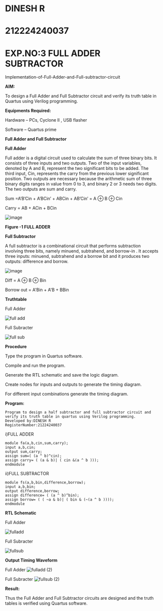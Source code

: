 # DINESH R

# 212224240037

# EXP.NO:3 FULL ADDER SUBTRACTOR

Implementation-of-Full-Adder-and-Full-subtractor-circuit

**AIM:**

To design a Full Adder and Full Subtractor circuit and verify its truth table in Quartus using Verilog programming.

**Equipments Required:**

Hardware – PCs, Cyclone II , USB flasher

Software – Quartus prime

**Full Adder and Full Subtractor**

**Full Adder**

Full adder is a digital circuit used to calculate the sum of three binary bits. It consists of three inputs and two outputs. Two of the input variables, denoted by A and B, represent the two significant bits to be added. The third input, Cin, represents the carry from the previous lower significant position. Two outputs are necessary because the arithmetic sum of three binary digits ranges in value from 0 to 3, and binary 2 or 3 needs two digits. The two outputs are sum and carry.

Sum =A’B’Cin + A’BCin’ + ABCin + AB’Cin’ = A ⊕ B ⊕ Cin 

Carry = AB + ACin + BCin

![image](https://github.com/naavaneetha/FULL_ADDER_SUBTRACTOR/assets/154305477/0f30ba51-5ffb-4198-845f-18e054f675e7)

**Figure -1 FULL ADDER**

**Full Subtractor**

A full subtractor is a combinational circuit that performs subtraction involving three bits, namely minuend, subtrahend, and borrow-in . It accepts three inputs: minuend, subtrahend and a borrow bit and it produces two outputs: difference and borrow.

![image](https://github.com/naavaneetha/FULL_ADDER_SUBTRACTOR/assets/154305477/02b24f51-ab51-4304-9ad6-7b81ffc1ead5)

Diff = A ⊕ B ⊕ Bin 

Borrow out = A'Bin + A'B + BBin

**Truthtable**

Full Adder

![full add](https://github.com/user-attachments/assets/62b8ca6a-67b3-475f-8bc8-831acae86172)


Full Subracter

![full sub](https://github.com/user-attachments/assets/ffe9d0fb-6729-4553-b3ea-ab1951b2bbdf)



**Procedure**

Type the program in Quartus software.

Compile and run the program.

Generate the RTL schematic and save the logic diagram.

Create nodes for inputs and outputs to generate the timing diagram.

For different input combinations generate the timing diagram.

**Program:**
```
Program to design a half subtractor and full subtractor circuit and verify its truth table in quartus using Verilog programming.
Developed by:DINESH R
RegisterNumber:21224240037
```

i)FULL ADDER
```
module fa(a,b,cin,sum,carry);
input a,b,cin;
output sum,carry;
assign sum=( (a ^ b)^cin);
assign carry= ( (a & b)| ( cin &(a ^ b )));
endmodule
```

ii)FULL SUBTRACTOR
```
module fs(a,b,bin,difference,borrow);
input a,b,bin;
output difference,borrow;
assign difference= ( (a ^ b)^bin);
assign borrow= ( ( ~a & b)| ( bin & (~(a ^ b ))));
endmodule
```

**RTL Schematic**

Full Adder

![fulladd](https://github.com/user-attachments/assets/815e9ef7-9ad6-4573-9d0e-e0c45545419f)

Full Subracter


![fullsub](https://github.com/user-attachments/assets/e89bb1fa-a5a8-42f5-af72-03fa362c2a00)


**Output Timing Waveform**

Full Adder
![fulladd (2)](https://github.com/user-attachments/assets/444b5c95-a8e3-4dbc-bf2b-cbbb19e04ff8)


Full Subracter
![fullsub (2)](https://github.com/user-attachments/assets/3c2d0071-45cc-44b9-9a65-aa9236be44a5)


**Result:**

Thus the Full Adder and Full Subtractor circuits are designed and the truth tables is verified using Quartus software.



